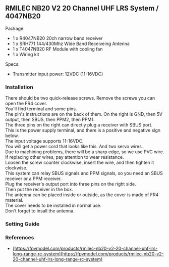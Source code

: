 
## RMILEC NB20 V2 20 Channel UHF LRS System / 4047NB20

Package:
- 1 x R4047NB20 20ch narrow band receiver
- 1 x SRH771 144/430Mhz Wide Band Receiveing Antenna
- 1 x T4047NB20 RF Module with cooling fan
- 1 x Wiring kit

Specs:
- Transmitter input power: 12VDC (11-16VDC)

### Installation

There should be two quick-release screws.  Remove the screws you can open the FR4 cover.  
You'll find terminal and some pins.  
The pin's instructions are on the back of them. On the right is GND, then 5V output, then SBUS, then PPM2, then PPM1.  
The three pins on the right can directly plug a receiver with SBUS port.  
This is the power supply terminal, and there is a positive and negative sign below.  
The input voltage supports 11-16VDC.  
You will get a power cord that looks like this.  And two servo wires.  
Due to machining problems, there will be a sharp edge, so we use PVC wire.  
If replacing other wires, pay attention to wear resistance.  
Loosen the screw counter clockwise, insert the wire, and then tighten it clockwise.  
This system can relay SBUS signals and PPM signals, so you need an SBUS receiver or a PPM receiver.  
Plug the receiver's output port into three pins on the right side.  
Then put the receiver in the box.  
The antenna can be placed inside or outside, as the cover is made of FR4 material.  
The cover needs to be installed in normal use.  
Don't forget to insall the antenna.  

### Setting Guide



### References

- [https://fpvmodel.com/products/rmilec-nb20-v2-20-channel-uhf-lrs-long-range-rc-system](https://fpvmodel.com/products/rmilec-nb20-v2-20-channel-uhf-lrs-long-range-rc-system)

